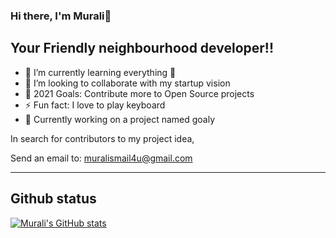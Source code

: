 ### Hi there, I'm Murali👋

## Your Friendly neighbourhood developer!!

- 🌱 I’m currently learning everything 🤣
- 👯 I’m looking to collaborate with my startup vision
- 🥅 2021 Goals: Contribute more to Open Source projects
- ⚡ Fun fact: I love to play keyboard
- 🥅 Currently working on a project named goaly



In search for contributors to my project idea,

Send an email to: muralismail4u@gmail.com

---

## Github status
[![Murali's GitHub stats](https://github-readme-stats.vercel.app/api?username=iammurali&show_icons=true&theme=radical)](https://github.com/anuraghazra/github-readme-stats)


[twitter]: https://twitter.com/muralielumalai1
[instagram]: https://instagram.com/i.m_murali
[linkedin]: https://linkedin.com/in/murali-elumalai-720b71bb

